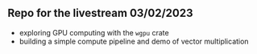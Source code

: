 ## Repo for the livestream 03/02/2023

- exploring GPU computing with the `wgpu` crate
- building a simple compute pipeline and demo of vector multiplication  